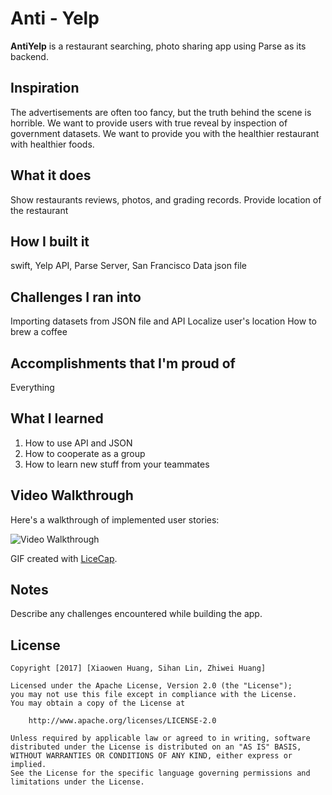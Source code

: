 # Anti - Yelp

**AntiYelp** is a restaurant searching, photo sharing app using Parse as its backend.


## Inspiration
The advertisements are often too fancy, but the truth behind the scene is horrible. We want to provide users with true reveal by inspection of government datasets. We want to provide you with the healthier restaurant with healthier foods. 

## What it does
Show restaurants reviews, photos, and grading records.
Provide location of the restaurant

## How I built it
swift, Yelp API, Parse Server, San Francisco Data json file

## Challenges I ran into
Importing datasets from JSON file and API
Localize user's location
How to brew a coffee

## Accomplishments that I'm proud of
Everything

## What I learned
1. How to use API and JSON
2. How to cooperate as a group
3. How to learn new stuff from your teammates


## Video Walkthrough 

Here's a walkthrough of implemented user stories:

<img src='https://cloud.githubusercontent.com/assets/18485573/24838544/de22161c-1d17-11e7-8aa0-8bad0c2f4b45.gif' title='Video Walkthrough' width='' alt='Video Walkthrough' />

GIF created with [LiceCap](http://www.cockos.com/licecap/).

## Notes

Describe any challenges encountered while building the app.

## License

    Copyright [2017] [Xiaowen Huang, Sihan Lin, Zhiwei Huang]

    Licensed under the Apache License, Version 2.0 (the "License");
    you may not use this file except in compliance with the License.
    You may obtain a copy of the License at

        http://www.apache.org/licenses/LICENSE-2.0

    Unless required by applicable law or agreed to in writing, software
    distributed under the License is distributed on an "AS IS" BASIS,
    WITHOUT WARRANTIES OR CONDITIONS OF ANY KIND, either express or implied.
    See the License for the specific language governing permissions and
    limitations under the License.
